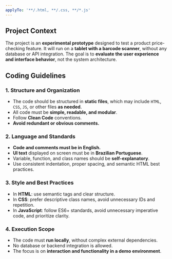 ```yaml
---
applyTo: '**/.html, **/.css, **/*.js'
---
```


## Project Context
The project is an **experimental prototype** designed to test a product price-checking feature. It will run on a **tablet with a barcode scanner**, without any database or API integration. The goal is to **evaluate the user experience and interface behavior**, not the system architecture.

## Coding Guidelines

### 1. Structure and Organization
- The code should be structured in **static files**, which may include `HTML`, `CSS`, `JS`, or other files **as needed**.
- All code must be **simple, readable, and modular**.
- Follow **Clean Code** conventions.
- **Avoid redundant or obvious comments.**

### 2. Language and Standards
- **Code and comments must be in English.**
- **UI text** displayed on screen must be in **Brazilian Portuguese**.
- Variable, function, and class names should be **self-explanatory**.
- Use consistent indentation, proper spacing, and semantic HTML best practices.

### 3. Style and Best Practices
- In **HTML**: use semantic tags and clear structure.
- In **CSS**: prefer descriptive class names, avoid unnecessary IDs and repetition.
- In **JavaScript**: follow ES6+ standards, avoid unnecessary imperative code, and prioritize clarity.

### 4. Execution Scope
- The code must **run locally**, without complex external dependencies.
- No database or backend integration is allowed.
- The focus is on **interaction and functionality in a demo environment**.